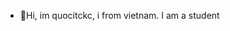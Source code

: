 - 👋Hi, im quocitckc, i from vietnam. I am a student

<!---
quocitckc/quocitckc is a ✨ special ✨ repository because its `README.md` (this file) appears on your GitHub profile.
You can click the Preview link to take a look at your changes.
--->

